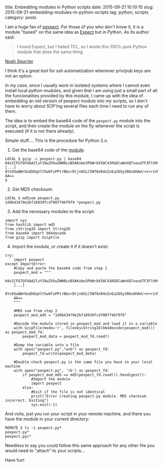 title: Embedding modules in Python scripts
date: 2015-09-21 10:10:10
slug: 2015-09-21-embedding-modules-in-python-scripts
tag: python, scripts
category: posts

I am a huge fan of [pexpect](https://github.com/pexpect/pexpect "pexpect"). For those of you who don't know it, it is a module "based" on the same idea as [Expect](http://www.tcl.tk/man/expect5.31/expect.1.html) but in Python.  As its author said:

>  I loved Expect, but I hated TCL, so I wrote this 100% pure Python module that does the same thing

[Noah Spurrier](http://www.noah.org/python/)

I think it's a great tool for ssh automatization whenever priv/pub keys are not an option. 

In my case, since I usually work in isolated systems where I cannot even install local python mudules, and given that I am using just a small part of all the funcionalities provided by this module, I came up with the idea of embedding an old version of pexpect module into my scripts, so I don't have to worry about SCP'ing several files each time I need to run any of them.

The idea is to embed the base64 code of the `pexpect.py` module into the script, and then create the module on the fly whenever the script is executed (if it is not there already).

Simple stuff.... This is the procedure for Python 2.x:

1) Get the base64 code of the [module](https://raw.githubusercontent.com/psgonza/bynario/master/pexpect.py):

```
LOCAL $ gzip -c pexpect.py | base64
H4sICFG7GFUAA2luY19wZXhwZWN0LnB5AKxbe3PbNrbX58C43RG8laWnXQ7veud7F3FlhNtbdkj
[...]
8Ys0SwQW+DuQhDqXlYSw8fuPPtrNbsrDtjn65LC5Nf8xR4nZvEa2O5y1R0uUHA4/+n+riV9boSgB
AA==
$
```

2) Get MD5 checksum:

```	
LOCAL $ md5sum pexpect.py
1d9643479e2bf16939fcdf007f4bf9f9 *pexpect.py
```

3) Add the necessary modules to the script:
	
```
import sys
from hashlib import md5 
from cStringIO import StringIO    
from base64 import b64decode 
from gzip import GzipFile
```

4) Import the module, or create it if it doesn't exist:

```
try:      
	import pexpect
except ImportError:  
	#Copy and paste the base64 code from step 1
	pexpect_mod = """   
	H4sICFG7GFUAA2luY19wZXhwZWN0LnB5AKxbe3PbNrbX58C43RG8laWnXQ7veud7F3FlhNtbdkj  
	[...]
	8Ys0SwQW+DuQhDqXlYSw8fuPPtrNbsrDtjn65LC5Nf8xR4nZvEa2O5y1R0uUHA4/+n+riV9boSgB    
	AA==   
	"""

	#MD5 sum from step 2
	pexpect_mod_md5 = "1d9643479e2bf16939fcdf007f4bf9f9"
	
	#Decode the module stored in pexpect_mod and load it in a variable
	with GzipFile(mode='r', fileobj=StringIO(b64decode(pexpect_mod))) as pexpect_mod_fd:
	    pexpect_mod_data = pexpect_mod_fd.read()
	
	#Dump the variable into a file
	with open("pexpect.py","w+b") as pexpect_fd:
	    pexpect_fd.write(pexpect_mod_data)
	
	#Double-check pexpect.py is the same file you have in your local machine    
	with open("pexpect.py", 'rb') as pexpect_fd:
		if pexpect_mod_md5 == md5(pexpect_fd.read()).hexdigest():
	 		#Import the module
			import pexpect
	    else:
			#Exit if the file is not identical 
			print("Error creating pexpect.py module. MD5 checksum incorrect. Exiting")
			sys.exit(-1)
```

And voila, just you run your script in your remote machine, and there you have the module in your current directory:
     
```
REMOTE $ ls -1 pexpect.py*
pexpect.py*
pexpect.pyc*
```

Needless to say you could follow this same approach for any other file you would need to "attach" to your scripts... 

Have fun!
